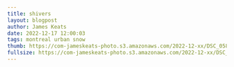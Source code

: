 ```yaml
---
title: shivers
layout: blogpost
author: James Keats
date: 2022-12-17 12:00:03
tags: montreal urban snow
thumb: https://com-jameskeats-photo.s3.amazonaws.com/2022-12-xx/DSC_0589_thumb.jpg
fullsize: https://com-jameskeats-photo.s3.amazonaws.com/2022-12-xx/DSC_0589.jpg
---
```

